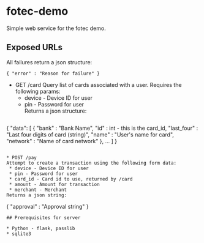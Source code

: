 fotec-demo
==========

Simple web service for the fotec demo.

## Exposed URLs

All failures return a json structure:
```
{ "error" : "Reason for failure" }
```

* GET /card
Query list of cards associated with a user.  Requires the following params:
  * device - Device ID for user
  * pin - Password for user  
Returns a json structure:
  ```
{ "data": [ 
  { 
    "bank" : "Bank Name",
    "id"   : int - this is the card_id,
    "last_four" : "Last four digits of card (string)",
    "name" : "User's name for card",
    "network" : "Name of card network"
  },
  ...
  ]
}
```

* POST /pay
Attempt to create a transaction using the following form data:
 * device - Device ID for user
 * pin - Password for user
 * card_id - Card id to use, returned by /card
 * amount - Amount for transaction
 * merchant - Merchant  
Returns a json string:
  ```
{ "approval" : "Approval string" }
```
## Prerequisites for server

* Python - flask, passlib
* sqlite3

